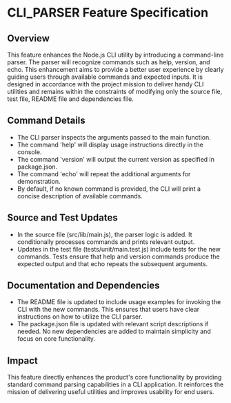 # CLI_PARSER Feature Specification

## Overview
This feature enhances the Node.js CLI utility by introducing a command-line parser. The parser will recognize commands such as help, version, and echo. This enhancement aims to provide a better user experience by clearly guiding users through available commands and expected inputs. It is designed in accordance with the project mission to deliver handy CLI utilities and remains within the constraints of modifying only the source file, test file, README file and dependencies file.

## Command Details
- The CLI parser inspects the arguments passed to the main function.
- The command 'help' will display usage instructions directly in the console.
- The command 'version' will output the current version as specified in package.json.
- The command 'echo' will repeat the additional arguments for demonstration.
- By default, if no known command is provided, the CLI will print a concise description of available commands.

## Source and Test Updates
- In the source file (src/lib/main.js), the parser logic is added. It conditionally processes commands and prints relevant output.
- Updates in the test file (tests/unit/main.test.js) include tests for the new commands. Tests ensure that help and version commands produce the expected output and that echo repeats the subsequent arguments.

## Documentation and Dependencies
- The README file is updated to include usage examples for invoking the CLI with the new commands. This ensures that users have clear instructions on how to utilize the CLI parser.
- The package.json file is updated with relevant script descriptions if needed. No new dependencies are added to maintain simplicity and focus on core functionality.

## Impact
This feature directly enhances the product's core functionality by providing standard command parsing capabilities in a CLI application. It reinforces the mission of delivering useful utilities and improves usability for end users.
